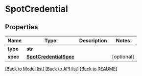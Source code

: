 # SpotCredential

## Properties
Name | Type | Description | Notes
------------ | ------------- | ------------- | -------------
**type** | **str** |  | 
**spec** | [**SpotCredentialSpec**](SpotCredentialSpec.md) |  | [optional] 

[[Back to Model list]](../README.md#documentation-for-models) [[Back to API list]](../README.md#documentation-for-api-endpoints) [[Back to README]](../README.md)

